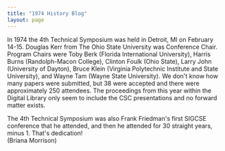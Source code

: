 ```yaml
---
title: "1974 History Blog"
layout: page
---
```


In 1974 the 4th Technical Symposium was held in Detroit, MI on February
14-15. Douglas Kerr from The Ohio State University was Conference Chair.
Program Chairs were Toby Berk (Florida International University), Harris
Burns (Randolph-Macon College), Clinton Foulk (Ohio State), Larry John
(University of Dayton), Bruce Klein (Virginia Polytechnic Institute and
State University), and Wayne Tam (Wayne State University). We don't know
how many papers were submitted, but 38 were accepted and there were
approximately 250 attendees. The proceedings from this year within the
Digital Library only seem to include the CSC presentations and no
forward matter exists.

The 4th Technical Symposium was also Frank Friedman's first SIGCSE
conference that he attended, and then he attended for 30 straight years,
minus 1. That's dedication!\
(Briana Morrison)